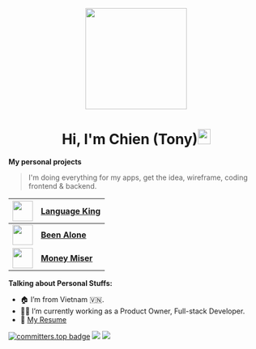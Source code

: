 <p align="center">
  <img src="https://github.com/thompsonemerson/thompsonemerson/raw/master/cover-thompson.png" height="200"/>
</p>
<h1 align="center">Hi, I'm Chien (Tony)<img src="https://media.giphy.com/media/hvRJCLFzcasrR4ia7z/giphy.gif" width="25px" height="30px"> </h1>

<!-- <img align='right' src="https://github-readme-stats.vercel.app/api?username=minhchienwikipedia&show_icons=true"> -->

**My personal projects**

> I'm doing everything for my apps, get the idea, wireframe, coding frontend & backend.

|<img src="https://language-king.com/img/icons/logo192.png" height="40"/>|<a href="https://language-king.com/">Language King</a>|
|---|---|
|<img src="https://beenalone.com/img/icons/logo192.png" height="40"/>|<a href="https://beenalone.com/"><b>Been Alone</b></a>|
|<img src="https://moneymiser.app/img/icons/logo192.png" height="40"/>|<a href="https://moneymiser.app"><b>Money Miser</b></a>|


**Talking about Personal Stuffs:**

- 🏠 I’m from Vietnam 🇻🇳.
- 👨‍💻 I’m currently working as a Product Owner, Full-stack Developer.
- 📝 [My Resume](https://minhchienwikipedia.github.io/)

[![committers.top badge](https://user-badge.committers.top/vietnam_private/minhchienwikipedia.svg)](https://user-badge.committers.top/vietnam_private/minhchienwikipedia) ![](https://visitor-badge.glitch.me/badge?page_id=minhchienwikipedia) ![](https://komarev.com/ghpvc/?username=minhchienwikipedia&color=brightgreen)
